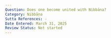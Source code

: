 ```yaml
---
Question: Does one become united with Nibbāna?
Category: Nibbāna
Sutta References: -
Date Entered: March 31, 2025
Review Status: Not started
---
```

